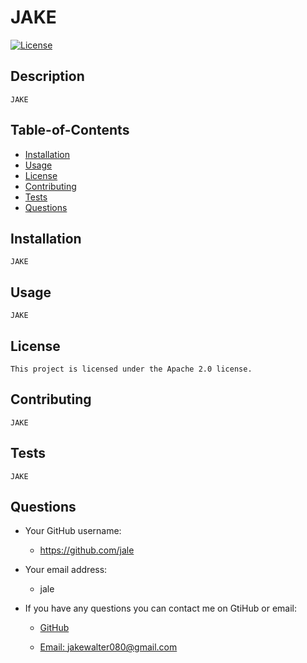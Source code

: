# JAKE

[![License](https://img.shields.io/badge/License-Apache%202.0-blue.svg)](https://opensource.org/licenses/Apache-2.0)

## Description

    JAKE

## Table-of-Contents

  * [Installation](#installation)
  * [Usage](#usage)
  * [License](#license)
  * [Contributing](#contributing)
  * [Tests](#tests)
  * [Questions](#questions)

## Installation

    JAKE


## Usage

    JAKE

## License

    This project is licensed under the Apache 2.0 license.


## Contributing

    JAKE

## Tests
    
    JAKE
  

## Questions

  - Your GitHub username:
      * https://github.com/jale
  
  - Your email address:
      * jale
    
  - If you have any questions you can contact me on GtiHub or email:

      * [GitHub](https://github.com/jakewalter080)

      * [Email: jakewalter080@gmail.com](https://jakewalter080@gmail.com)

